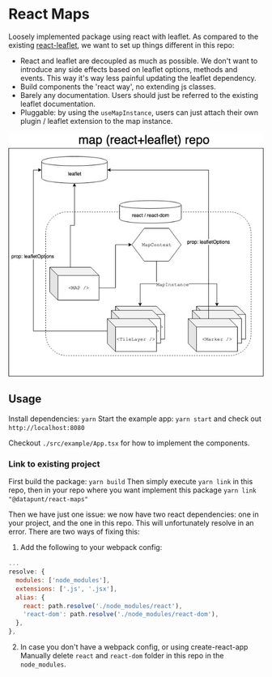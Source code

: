 # React Maps

Loosely implemented package using react with leaflet.
As compared to the existing [react-leaflet](https://react-leaflet.js.org/), we want to set up things different in this repo:

- React and leaflet are decoupled as much as possible. We don't want to introduce any side effects based on leaflet options, methods and events. This way it's way less painful updating the leaflet dependency.
- Build components the 'react way', no extending js classes.
- Barely any documentation. Users should just be referred to the existing leaflet documentation.
- Pluggable: by using the `useMapInstance`, users can just attach their own plugin / leaflet extension to the map instance.

![](./media/diagram.jpg)

## Usage

Install dependencies: `yarn`
Start the example app: `yarn start` and check out `http://localhost:8080`

Checkout `./src/example/App.tsx` for how to implement the components.

### Link to existing project

First build the package: `yarn build`
Then simply execute `yarn link` in this repo, then in your repo where you want implement this package `yarn link "@datapunt/react-maps"`

Then we have just one issue: we now have two react dependencies: one in your project, and the one in this repo. This will unfortunately resolve in an error. There are two ways of fixing this:

1. Add the following to your webpack config:
```js
...
resolve: {
  modules: ['node_modules'],
  extensions: ['.js', '.jsx'],
  alias: {
    react: path.resolve('./node_modules/react'),
    'react-dom': path.resolve('./node_modules/react-dom'),
  },
},
```

2. In case you don't have a webpack config, or using create-react-app Manually delete `react` and `react-dom` folder in this repo in the `node_modules`.
